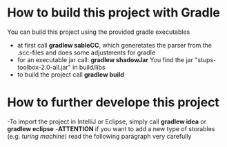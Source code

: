 How to build this project with Gradle
==============

You can build this project using the provided gradle executables

- at first call **gradlew sableCC**, which generetates the parser from the .scc-files and does some adjustments for gradle
- for an executable jar call: **gradlew shadowJar** You find the jar "stups-toolbox-2.0-all.jar" in build/libs
- to build the project call **gradlew build**

How to further develope this project
==============

-To import the project in IntelliJ or Eclipse, simply call **gradlew idea** or **gradlew eclipse**
-**ATTENTION** if you want to add a new type of storables (e.g. *turing machine*) read the following paragraph very carefully



